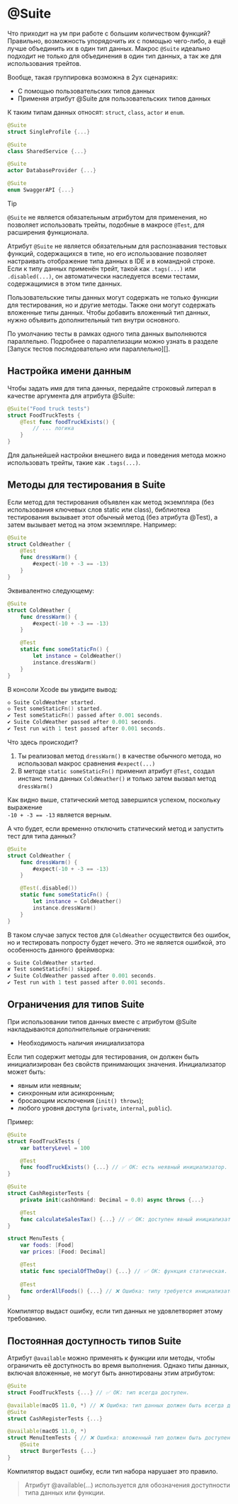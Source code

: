 # @Suite

Что приходит на ум при работе с большим количеством функций?
Правильно, возможность упорядочить их с помощью чего-либо, а ещё лучше объединить их в один тип данных.
Макрос `@Suite` идеально подходит не только для объединения в один тип данных, а так же для использования трейтов.

Вообще, такая группировка возможна в 2ух сценариях:

- С помощью пользовательских типов данных
- Применяя атрибут @Suite для пользовательских типов данных

К таким типам данных относят: `struct`, `class`, `actor` и `enum`.

```swift
@Suite
struct SingleProfile {...}

@Suite
class SharedService {...}

@Suite
actor DatabaseProvider {...}

@Suite
enum SwaggerAPI {...}
```

> [!TIP]
> `@Suite` не является обязательным атрибутом для применения, но позволяет использовать трейты, подобные в макросе `@Test`, для расширения функционала.

Атрибут `@Suite` не является обязательным для распознавания тестовых функций, содержащихся в типе, но его использование позволяет настраивать отображение типа данных в IDE и в командной строке. Если к типу данных применён трейт, такой как `.tags(...)` или `.disabled(...)`, он автоматически наследуется всеми тестами, содержащимися в этом типе данных.

Пользовательские типы данных могут содержать не только функции для тестирования, но и другие методы. Также они могут содержать вложенные типы данных. Чтобы добавить вложенный тип данных, нужно объявить дополнительный тип внутри основного.

По умолчанию тесты в рамках одного типа данных выполняются параллельно. Подробнее о параллелизации можно узнать в разделе [Запуск тестов последовательно или параллельно][].

## Настройка имени данным

Чтобы задать имя для типа данных, передайте строковый литерал в качестве аргумента для атрибута @Suite:

```swift
@Suite("Food truck tests")
struct FoodTruckTests {
    @Test func foodTruckExists() {
        // ... логика
    }
}
```

Для дальнейшей настройки внешнего вида и поведения метода можно использовать трейты, такие как `.tags(...)`.

## Методы для тестирования в Suite

Если метод для тестирования объявлен как метод экземпляра (без использования ключевых слов static или class), библиотека тестирования вызывает этот обычный метод (без атрибута @Test), а затем вызывает метод на этом экземпляре. Например:

```swift
@Suite
struct ColdWeather {
    @Test
	func dressWarm() {
		#expect(-10 + -3 == -13)
	}
}
```

Эквивалентно следующему:

```swift
@Suite
struct ColdWeather {
	func dressWarm() {
		#expect(-10 + -3 == -13)
	}

	@Test
	static func someStaticFn() {
		let instance = ColdWeather()
		instance.dressWarm()
	}
}
```

В консоли Xcode вы увидите вывод:

```swift
◇ Suite ColdWeather started.
◇ Test someStaticFn() started.
✔ Test someStaticFn() passed after 0.001 seconds.
✔ Suite ColdWeather passed after 0.001 seconds.
✔ Test run with 1 test passed after 0.001 seconds.
```

Что здесь происходит?
1. Ты реализовал метод `dressWarm()` в качестве обычного метода, но использовал макрос сравнения `#expect(...)`
2. В методе `static someStaticFn()` применил атрибут `@Test`, создал инстанс типа данных `ColdWeather()` и только затем вызвал метод `dressWarm()`

Как видно выше, статический метод завершился успехом, поскольку выражение<br>`-10 + -3 == -13` является верным.

А что будет, если временно отключить статический метод и запустить тест для типа данных?

```swift
@Suite
struct ColdWeather {
	func dressWarm() {
		#expect(-10 + -3 == -13)
	}

	@Test(.disabled())
	static func someStaticFn() {
		let instance = ColdWeather()
		instance.dressWarm()
	}
}
```

В таком случае запуск тестов для `ColdWeather` осуществится без ошибок, но и тестировать попросту будет нечего. Это не является ошибкой, это особенность данного фреймворка:

```swift
◇ Suite ColdWeather started.
​✘ Test someStaticFn() skipped.
​✔ Suite ColdWeather passed after 0.001 seconds.
✔ Test run with 1 test passed after 0.001 seconds.
```

## Ограничения для типов Suite

При использовании типов данных вместе с атрибутом @Suite накладываются дополнительные ограничения:

- Необходимость наличия инициализатора

Если тип содержит методы для тестирования, он должен быть инициализирован без свойств принимающих значения. Инициализатор может быть:

- явным или неявным;
- синхронным или асинхронным;
- бросающим исключения (`init() throws`);
- любого уровня доступа (`private`, `internal`, `public`).

Пример:

```swift
@Suite
struct FoodTruckTests {
    var batteryLevel = 100

    @Test
    func foodTruckExists() {...} // ✅ OK: есть неявный инициализатор.
}

@Suite
struct CashRegisterTests {
    private init(cashOnHand: Decimal = 0.0) async throws {...}

    @Test
    func calculateSalesTax() {...} // ✅ OK: доступен явный инициализатор.
}

struct MenuTests {
    var foods: [Food]
    var prices: [Food: Decimal]

    @Test
    static func specialOfTheDay() {...} // ✅ OK: функция статическая.
    
    @Test
    func orderAllFoods() {...} // ❌ Ошибка: типу требуется инициализатор.
}
```

Компилятор выдаст ошибку, если тип данных не удовлетворяет этому требованию.

## Постоянная доступность типов Suite

Атрибут `@available` можно применять к функции или методы, чтобы ограничить её доступность во время выполнения. Однако типы данных, включая вложенные, не могут быть аннотированы этим атрибутом:

```swift
@Suite
struct FoodTruckTests {...} // ✅ OK: тип всегда доступен.

@available(macOS 11.0, *) // ❌ Ошибка: тип данных должен быть всегда доступен.
@Suite
struct CashRegisterTests {...}

@available(macOS 11.0, *)
struct MenuItemTests { // ❌ Ошибка: вложенный тип должен быть доступен.
    @Suite
    struct BurgerTests {...}
}
```

Компилятор выдаст ошибку, если тип набора нарушает это правило.

> Атрибут @available(...) используется для обозначения доступности типа данных или функции.
